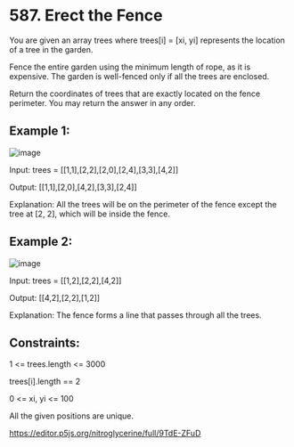 # 587. Erect the Fence

You are given an array trees where trees[i] = [xi, yi] represents the location of a tree in the garden.

Fence the entire garden using the minimum length of rope, as it is expensive. The garden is well-fenced only if all the trees are enclosed.

Return the coordinates of trees that are exactly located on the fence perimeter. You may return the answer in any order.

## Example 1:
![image](https://github.com/user-attachments/assets/794a1b24-9f0f-47db-8a45-96a1b66c93fe)

Input: trees = [[1,1],[2,2],[2,0],[2,4],[3,3],[4,2]]

Output: [[1,1],[2,0],[4,2],[3,3],[2,4]]

Explanation: All the trees will be on the perimeter of the fence except the tree at [2, 2], which will be inside the fence.

## Example 2:
![image](https://github.com/user-attachments/assets/500fd3ab-f5ed-4fa4-96cd-39940276e8b6)

Input: trees = [[1,2],[2,2],[4,2]]

Output: [[4,2],[2,2],[1,2]]

Explanation: The fence forms a line that passes through all the trees.
 

## Constraints:

1 <= trees.length <= 3000

trees[i].length == 2

0 <= xi, yi <= 100

All the given positions are unique.

https://editor.p5js.org/nitroglycerine/full/9TdE-ZFuD
